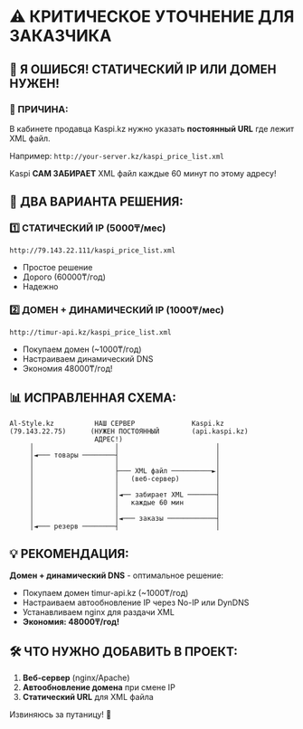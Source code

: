 # ⚠️ КРИТИЧЕСКОЕ УТОЧНЕНИЕ ДЛЯ ЗАКАЗЧИКА

## 🚨 Я ОШИБСЯ! СТАТИЧЕСКИЙ IP ИЛИ ДОМЕН НУЖЕН!

### 📍 ПРИЧИНА:
В кабинете продавца Kaspi.kz нужно указать **постоянный URL** где лежит XML файл.

Например: `http://your-server.kz/kaspi_price_list.xml`

Kaspi **САМ ЗАБИРАЕТ** XML файл каждые 60 минут по этому адресу!

## 🔧 ДВА ВАРИАНТА РЕШЕНИЯ:

### 1️⃣ **СТАТИЧЕСКИЙ IP (5000₸/мес)**
```
http://79.143.22.111/kaspi_price_list.xml
```
- Простое решение
- Дорого (60000₸/год)
- Надежно

### 2️⃣ **ДОМЕН + ДИНАМИЧЕСКИЙ IP (1000₸/мес)**  
```
http://timur-api.kz/kaspi_price_list.xml
```
- Покупаем домен (~1000₸/год)
- Настраиваем динамический DNS
- Экономия 48000₸/год!

## 📊 ИСПРАВЛЕННАЯ СХЕМА:

```
Al-Style.kz          НАШ СЕРВЕР              Kaspi.kz
(79.143.22.75)      (НУЖЕН ПОСТОЯННЫЙ        (api.kaspi.kz)
                     АДРЕС!)
     │                    │                        │
     │◄─── товары ────────┤                        │
     │                    │                        │
     │                    ├─── XML файл ──────────►│
     │                    │   (веб-сервер)         │
     │                    │                        │
     │                    │◄── забирает XML ───────┤
     │                    │   каждые 60 мин        │
     │                    │                        │
     │                    │◄─── заказы ────────────┤
     │◄─── резерв ────────┤                        │
```

## 💡 РЕКОМЕНДАЦИЯ:

**Домен + динамический DNS** - оптимальное решение:
- Покупаем домен timur-api.kz (~1000₸/год)
- Настраиваем автообновление IP через No-IP или DynDNS
- Устанавливаем nginx для раздачи XML
- **Экономия: 48000₸/год!**

## 🛠️ ЧТО НУЖНО ДОБАВИТЬ В ПРОЕКТ:

1. **Веб-сервер** (nginx/Apache)
2. **Автообновление домена** при смене IP
3. **Статический URL** для XML файла

Извиняюсь за путаницу! 🙏
